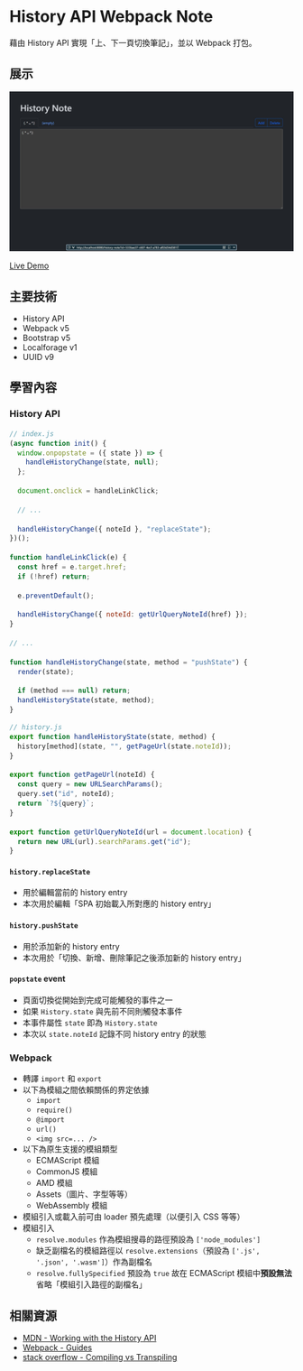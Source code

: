 # History API Webpack Note

藉由 History API 實現「上、下一頁切換筆記」，並以 Webpack 打包。

## 展示

![screenshot](https://github.com/nepikn/history-note/blob/main/src/asset/screenshot.jpg)

[Live Demo](https://nepikn.github.io/history-note/)

## 主要技術

- History API
- Webpack v5
- Bootstrap v5
- Localforage v1
- UUID v9

## 學習內容

### History API

```jsx
// index.js
(async function init() {
  window.onpopstate = ({ state }) => {
    handleHistoryChange(state, null);
  };

  document.onclick = handleLinkClick;

  // ...

  handleHistoryChange({ noteId }, "replaceState");
})();

function handleLinkClick(e) {
  const href = e.target.href;
  if (!href) return;

  e.preventDefault();

  handleHistoryChange({ noteId: getUrlQueryNoteId(href) });
}

// ...

function handleHistoryChange(state, method = "pushState") {
  render(state);

  if (method === null) return;
  handleHistoryState(state, method);
}
```

```jsx
// history.js
export function handleHistoryState(state, method) {
  history[method](state, "", getPageUrl(state.noteId));
}

export function getPageUrl(noteId) {
  const query = new URLSearchParams();
  query.set("id", noteId);
  return `?${query}`;
}

export function getUrlQueryNoteId(url = document.location) {
  return new URL(url).searchParams.get("id");
}
```

#### `history.replaceState`

- 用於編輯當前的 history entry
- 本次用於編輯「SPA 初始載入所對應的 history entry」

#### `history.pushState`

- 用於添加新的 history entry
- 本次用於「切換、新增、刪除筆記之後添加新的 history entry」

#### `popstate` event

- 頁面切換從開始到完成可能觸發的事件之一
- 如果 `History.state` 與先前不同則觸發本事件
- 本事件屬性 `state` 即為 `History.state`
- 本次以 `state.noteId` 記錄不同 history entry 的狀態

### Webpack

- 轉譯 `import` 和 `export`
- 以下為模組之間依賴關係的界定依據
  - `import`
  - `require()`
  - `@import`
  - `url()`
  - `<img src=... />`
- 以下為原生支援的模組類型
  - ECMAScript 模組
  - CommonJS 模組
  - AMD 模組
  - Assets（圖片、字型等等）
  - WebAssembly 模組
- 模組引入或載入前可由 loader 預先處理（以便引入 CSS 等等）
- 模組引入
  - `resolve.modules` 作為模組搜尋的路徑預設為 `['node_modules']`
  - 缺乏副檔名的模組路徑以 `resolve.extensions`（預設為 `['.js', '.json', '.wasm']`）作為副檔名
  - `resolve.fullySpecified` 預設為 `true` 故在 ECMAScript 模組中**預設無法**省略「模組引入路徑的副檔名」

## 相關資源

- [MDN - Working with the History API](https://developer.mozilla.org/en-US/docs/Web/API/History_API/Working_with_the_History_API)
- [Webpack - Guides](https://webpack.js.org/guides/)
- [stack overflow - Compiling vs Transpiling](https://stackoverflow.com/a/44932758)
